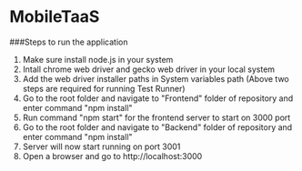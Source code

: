 # MobileTaaS

###Steps to run the application

1. Make sure install node.js in your system
1. Intall chrome web driver and gecko web driver in your local system
1. Add the web driver installer paths in System variables path 
(Above two steps are required for running Test Runner)
1. Go to the root folder and navigate to "Frontend" folder of repository and enter command "npm install"
1. Run command "npm start" for the frontend server to start on 3000 port
1. Go to the root folder and navigate to "Backend" folder of repository and enter command "npm install"
1. Server will now start running on port 3001
1. Open a browser and go to http://localhost:3000


